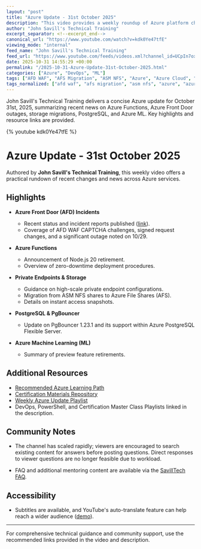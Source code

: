 ```yaml
---
layout: "post"
title: "Azure Update - 31st October 2025"
description: "This video provides a weekly roundup of Azure platform changes and news as of October 31st, 2025. John Savill covers the latest on Azure Functions retirement, deployment best practices, Azure Front Door incidents, private endpoints improvements, storage migrations, PostgreSQL updates, and Azure ML preview retirements. Useful links and learning resources are included."
author: "John Savill's Technical Training"
excerpt_separator: <!--excerpt_end-->
canonical_url: "https://www.youtube.com/watch?v=kdk0Ye47tfE"
viewing_mode: "internal"
feed_name: "John Savill's Technical Training"
feed_url: "https://www.youtube.com/feeds/videos.xml?channel_id=UCpIn7ox7j7bH_OFj7tYouOQ"
date: 2025-10-31 14:55:29 +00:00
permalink: "/2025-10-31-Azure-Update-31st-October-2025.html"
categories: ["Azure", "DevOps", "ML"]
tags: ["AFD WAF", "AFS Migration", "ASM NFS", "Azure", "Azure Cloud", "Azure Front Door", "Azure Functions", "Azure Machine Learning", "Azure Storage", "Azure Update", "Cloud", "Cloud Infrastructure", "DevOps", "Incident Management", "Microsoft", "Microsoft Azure", "ML", "Node.js 20", "PgBouncer", "PostgreSQL Flexible Server", "Private Endpoints", "Videos", "Zero Downtime Deployment"]
tags_normalized: ["afd waf", "afs migration", "asm nfs", "azure", "azure cloud", "azure front door", "azure functions", "azure machine learning", "azure storage", "azure update", "cloud", "cloud infrastructure", "devops", "incident management", "microsoft", "microsoft azure", "ml", "nodedotjs 20", "pgbouncer", "postgresql flexible server", "private endpoints", "videos", "zero downtime deployment"]
---
```


John Savill's Technical Training delivers a concise Azure update for October 31st, 2025, summarizing recent news on Azure Functions, Azure Front Door outages, storage migrations, PostgreSQL, and Azure ML. Key highlights and resource links are provided.<!--excerpt_end-->

{% youtube kdk0Ye47tfE %}

# Azure Update - 31st October 2025

Authored by **John Savill's Technical Training**, this weekly video offers a practical rundown of recent changes and news across Azure services.

## Highlights

- **Azure Front Door (AFD) Incidents**
  - Recent status and incident reports published ([link](https://azure.status.microsoft/en-us/status/history/)).
  - Coverage of AFD WAF CAPTCHA challenges, signed request changes, and a significant outage noted on 10/29.

- **Azure Functions**
  - Announcement of Node.js 20 retirement.
  - Overview of zero-downtime deployment procedures.

- **Private Endpoints & Storage**
  - Guidance on high-scale private endpoint configurations.
  - Migration from ASM NFS shares to Azure File Shares (AFS).
  - Details on instant access snapshots.

- **PostgreSQL & PgBouncer**
  - Update on PgBouncer 1.23.1 and its support within Azure PostgreSQL Flexible Server.

- **Azure Machine Learning (ML)**
  - Summary of preview feature retirements.

## Additional Resources

- [Recommended Azure Learning Path](https://learn.onboardtoazure.com)
- [Certification Materials Repository](https://github.com/johnthebrit/CertificationMaterials)
- [Weekly Azure Update Playlist](https://youtube.com/playlist?list=PLlVtbbG169nEv7jSfOVmQGRp9wAoAM0Ks)
- DevOps, PowerShell, and Certification Master Class Playlists linked in the description.

## Community Notes

- The channel has scaled rapidly; viewers are encouraged to search existing content for answers before posting questions. Direct responses to viewer questions are no longer feasible due to workload.

- FAQ and additional mentoring content are available via the [SavillTech FAQ](https://savilltech.com/faq).

## Accessibility

- Subtitles are available, and YouTube's auto-translate feature can help reach a wider audience ([demo](https://youtu.be/v5b53-PgEmI)).

---

For comprehensive technical guidance and community support, use the recommended links provided in the video and description.
